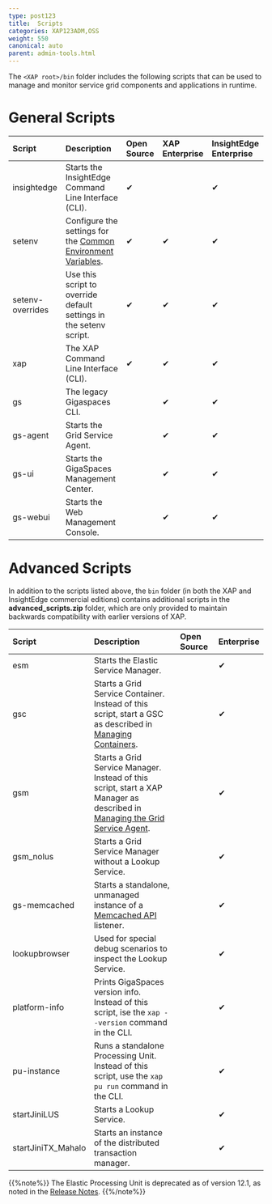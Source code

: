 ```yaml
---
type: post123
title:  Scripts
categories: XAP123ADM,OSS
weight: 550
canonical: auto
parent: admin-tools.html
---
```


The `<XAP root>/bin` folder includes the following scripts that can be used to manage and monitor service grid components and applications in runtime. 

# General Scripts

| Script | Description | Open Source | XAP Enterprise | InsightEdge Enterprise
|:---------|:------------|:------------|:------------|:------------|
| insightedge | Starts the InsightEdge Command Line Interface (CLI). | ✔ |  | ✔ |
| setenv | Configure the settings for the [Common Environment Variables](../dev-java/common-environment-variables.html). | ✔ | ✔ | ✔ |
| setenv-overrides | Use this script to override default settings in the setenv script. | ✔ | ✔ | ✔ |
| xap | The XAP Command Line Interface (CLI). |  ✔ | ✔ | ✔ |
| gs | The legacy Gigaspaces CLI. |  | ✔ | ✔ |
| gs-agent | Starts the Grid Service Agent. |  | ✔ | ✔ |
| gs-ui | Starts the GigaSpaces Management Center. |  | ✔ | ✔ |
| gs-webui | Starts the Web Management Console. |  | ✔ | ✔ |


# Advanced Scripts

In addition to the scripts listed above, the `bin` folder (in both the XAP and InsightEdge commercial editions) contains additional scripts in the **advanced_scripts.zip** folder, which are only provided to maintain backwards compatibility with earlier versions of XAP.

| Script | Description | Open Source | Enterprise |
|:---------|:------------|:------------|:------------|
| esm | Starts the Elastic Service Manager. |  | ✔ |
| gsc | Starts a Grid Service Container.<br>Instead of this script, start a GSC as described in [Managing Containers](./admin-service-grid-container-start.html). |  | ✔ |
| gsm | Starts a Grid Service Manager.<br>Instead of this script, start a XAP Manager as described in [Managing the Grid Service Agent](./admin-service-grid-agent.html). |   | ✔ |
| gsm_nolus | Starts a Grid Service Manager without a Lookup Service. |  | ✔ |
| gs-memcached | Starts a standalone, unmanaged instance of a [Memcached API](../dev-java/memcached-api.html) listener. |  | ✔ |
| lookupbrowser | Used for special debug scenarios to inspect the Lookup Service. |  | ✔ |
| platform-info | Prints GigaSpaces version info.<br>Instead of this script, ise the `xap --version` command in the CLI. |  | ✔ |
| pu-instance | Runs a standalone Processing Unit.<br>Instead of this script, use the `xap pu run` command in the CLI. |  | ✔ |
| startJiniLUS | Starts a Lookup Service. |  | ✔ |
| startJiniTX_Mahalo | Starts an instance of the distributed transaction manager. |  | ✔ |

{{%note%}}
The Elastic Processing Unit is deprecated as of version 12.1, as noted in the [Release Notes](/release_notes/121upgrading.html).
{{%/note%}}


